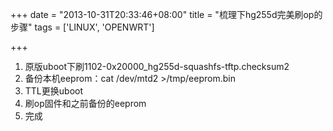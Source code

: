 +++
date = "2013-10-31T20:33:46+08:00"
title = "梳理下hg255d完美刷op的步骤"
tags = ['LINUX', 'OPENWRT']

+++

1.  <span style="line-height: 15px;">原版uboot下刷1102-0x20000_hg255d-squashfs-tftp.checksum2</span>
2.  备份本机eeprom：cat /dev/mtd2 &gt;/tmp/eeprom.bin
3.  TTL更换uboot
4.  刷op固件和之前备份的eeprom
5.  完成
